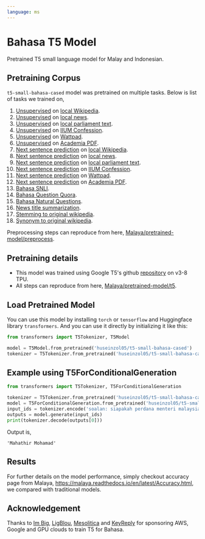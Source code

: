 ```yaml
---
language: ms
---
```


# Bahasa T5 Model

Pretrained T5 small language model for Malay and Indonesian. 

## Pretraining Corpus

`t5-small-bahasa-cased` model was pretrained on multiple tasks. Below is list of tasks we trained on,

1. [Unsupervised](https://github.com/google-research/text-to-text-transfer-transformer/blob/master/t5/data/preprocessors.py#L1875) on [local Wikipedia](https://github.com/huseinzol05/Malaya-Dataset#wikipedia-1).
2. [Unsupervised](https://github.com/google-research/text-to-text-transfer-transformer/blob/master/t5/data/preprocessors.py#L1875) on [local news](https://github.com/huseinzol05/Malaya-Dataset#public-news).
3. [Unsupervised](https://github.com/google-research/text-to-text-transfer-transformer/blob/master/t5/data/preprocessors.py#L1875) on [local parliament text](https://github.com/huseinzol05/Malaya-Dataset#parliament).
4. [Unsupervised](https://github.com/google-research/text-to-text-transfer-transformer/blob/master/t5/data/preprocessors.py#L1875) on [IIUM Confession](https://github.com/huseinzol05/Malaya-Dataset#iium-confession).
5. [Unsupervised](https://github.com/google-research/text-to-text-transfer-transformer/blob/master/t5/data/preprocessors.py#L1875) on [Wattpad](https://github.com/huseinzol05/Malaya-Dataset#wattpad).
6. [Unsupervised](https://github.com/google-research/text-to-text-transfer-transformer/blob/master/t5/data/preprocessors.py#L1875) on [Academia PDF](https://github.com/huseinzol05/Malaya-Dataset#academia-pdf).
7. [Next sentence prediction](https://github.com/google-research/text-to-text-transfer-transformer/blob/master/t5/data/preprocessors.py#L1129) on [local Wikipedia](https://github.com/huseinzol05/Malaya-Dataset#wikipedia-1).
8. [Next sentence prediction](https://github.com/google-research/text-to-text-transfer-transformer/blob/master/t5/data/preprocessors.py#L1129) on [local news](https://github.com/huseinzol05/Malaya-Dataset#public-news).
9. [Next sentence prediction](https://github.com/google-research/text-to-text-transfer-transformer/blob/master/t5/data/preprocessors.py#L1129) on [local parliament text](https://github.com/huseinzol05/Malaya-Dataset#parliament).
10. [Next sentence prediction](https://github.com/google-research/text-to-text-transfer-transformer/blob/master/t5/data/preprocessors.py#L1129) on [IIUM Confession](https://github.com/huseinzol05/Malaya-Dataset#iium-confession).
11. [Next sentence prediction](https://github.com/google-research/text-to-text-transfer-transformer/blob/master/t5/data/preprocessors.py#L1129) on [Wattpad](https://github.com/huseinzol05/Malaya-Dataset#wattpad).
12. [Next sentence prediction](https://github.com/google-research/text-to-text-transfer-transformer/blob/master/t5/data/preprocessors.py#L1129) on [Academia PDF](https://github.com/huseinzol05/Malaya-Dataset#academia-pdf).
13. [Bahasa SNLI](https://github.com/huseinzol05/Malaya-Dataset#snli).
14. [Bahasa Question Quora](https://github.com/huseinzol05/Malaya-Dataset#quora).
15. [Bahasa Natural Questions](https://github.com/huseinzol05/Malaya-Dataset#natural-questions).
16. [News title summarization](https://github.com/huseinzol05/Malaya-Dataset#crawled-news).
17. [Stemming to original wikipedia](https://github.com/huseinzol05/Malaya/blob/master/pretrained-model/t5/generate-stemming.ipynb).
18. [Synonym to original wikipedia](https://github.com/huseinzol05/Malaya/blob/master/pretrained-model/t5/generate-synonym.ipynb).

Preprocessing steps can reproduce from here, [Malaya/pretrained-model/preprocess](https://github.com/huseinzol05/Malaya/tree/master/pretrained-model/preprocess).

## Pretraining details

- This model was trained using Google T5's github [repository](https://github.com/google-research/text-to-text-transfer-transformer) on v3-8 TPU.
- All steps can reproduce from here, [Malaya/pretrained-model/t5](https://github.com/huseinzol05/Malaya/tree/master/pretrained-model/t5).

## Load Pretrained Model

You can use this model by installing `torch` or `tensorflow` and Huggingface library `transformers`. And you can use it directly by initializing it like this:  

```python
from transformers import T5Tokenizer, T5Model

model = T5Model.from_pretrained('huseinzol05/t5-small-bahasa-cased')
tokenizer = T5Tokenizer.from_pretrained('huseinzol05/t5-small-bahasa-cased')
```

## Example using T5ForConditionalGeneration

```python
from transformers import T5Tokenizer, T5ForConditionalGeneration

tokenizer = T5Tokenizer.from_pretrained('huseinzol05/t5-small-bahasa-cased')
model = T5ForConditionalGeneration.from_pretrained('huseinzol05/t5-small-bahasa-cased')
input_ids = tokenizer.encode('soalan: siapakah perdana menteri malaysia?', return_tensors = 'pt')
outputs = model.generate(input_ids)
print(tokenizer.decode(outputs[0]))
```

Output is,

```
'Mahathir Mohamad'
```

## Results

For further details on the model performance, simply checkout accuracy page from Malaya, https://malaya.readthedocs.io/en/latest/Accuracy.html, we compared with traditional models.

## Acknowledgement

Thanks to [Im Big](https://www.facebook.com/imbigofficial/), [LigBlou](https://www.facebook.com/ligblou), [Mesolitica](https://mesolitica.com/) and [KeyReply](https://www.keyreply.com/) for sponsoring AWS, Google and GPU clouds to train T5 for Bahasa. 
